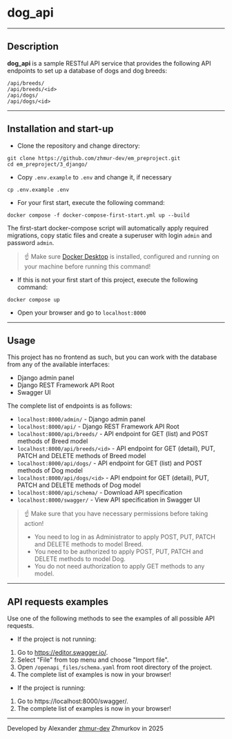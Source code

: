 # dog_api

---

## Description

**dog_api** is a sample RESTful API service that provides the following API endpoints to set up a database of dogs and dog breeds:
```commandline
/api/breeds/
/api/breeds/<id>
/api/dogs/
/api/dogs/<id>
```

---

## Installation and start-up

- Clone the repository and change directory:
```commandline
git clone https://github.com/zhmur-dev/em_preproject.git
cd em_preproject/3_django/
```

- Copy `.env.example` to `.env` and change it, if necessary
```commandline
cp .env.example .env
```

- For your first start, execute the following command:
```commandline
docker compose -f docker-compose-first-start.yml up --build
```
The first-start docker-compose script will automatically apply required migrations, copy static files and create a superuser with login `admin` and password `admin`.️

> ☝️ Make sure [Docker Desktop](https://www.docker.com/products/docker-desktop/) is installed, configured and running on your machine before running this command!

- If this is not your first start of this project, execute the following command:
```commandline
docker compose up
```

- Open your browser and go to `localhost:8000`

---

## Usage
This project has no frontend as such, but you can work with the database from any of the available interfaces:
- Django admin panel
- Django REST Framework API Root
- Swagger UI

The complete list of endpoints is as follows:
- `localhost:8000/admin/` - Django admin panel
- `localhost:8000/api/` - Django REST Framework API Root
- `localhost:8000/api/breeds/` - API endpoint for GET (list) and POST methods of Breed model
- `localhost:8000/api/breeds/<id>` - API endpoint for GET (detail), PUT, PATCH and DELETE methods of Breed model
- `localhost:8000/api/dogs/` - API endpoint for GET (list) and POST methods of Dog model
- `localhost:8000/api/dogs/<id>` - API endpoint for GET (detail), PUT, PATCH and DELETE methods of Dog model
- `localhost:8000/api/schema/` - Download API specification
- `localhost:8000/swagger/` - View API specification in Swagger UI

>  ☝️ Make sure that you have necessary permissions before taking action!
>
> - You need to log in as Administrator to apply POST, PUT, PATCH and DELETE methods to model Breed.
> - You need to be authorized to apply POST, PUT, PATCH and DELETE methods to model Dog.
> - You do not need authorization to apply GET methods to any model.

---

## API requests examples

Use one of the following methods to see the examples of all possible API requests.

- If the project is not running:
1. Go to https://editor.swagger.io/.
2. Select "File" from top menu and choose "Import file".
3. Open `/openapi_files/schema.yaml` from root directory of the project.
4. The complete list of examples is now in your browser!

- If the project is running:
1. Go to https://localhost:8000/swagger/.
2. The complete list of examples is now in your browser!

---

Developed by Alexander [zhmur-dev](https://github.com/zhmur-dev/) Zhmurkov in 2025
